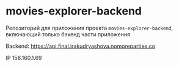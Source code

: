 # movies-explorer-backend

Репозиторий для приложения проекта `movies-explorer-backend`, включающий только бэкенд части приложения

Backend: https://api.final.irakudryashova.nomoreparties.co

IP 158.160.1.69
